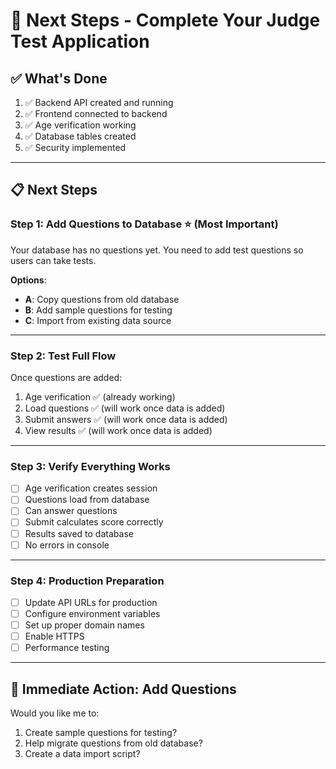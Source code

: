 # 🚀 Next Steps - Complete Your Judge Test Application

## ✅ What's Done

1. ✅ Backend API created and running
2. ✅ Frontend connected to backend
3. ✅ Age verification working
4. ✅ Database tables created
5. ✅ Security implemented

---

## 📋 Next Steps

### **Step 1: Add Questions to Database** ⭐ (Most Important)

Your database has no questions yet. You need to add test questions so users can take tests.

**Options**:
- **A**: Copy questions from old database
- **B**: Add sample questions for testing
- **C**: Import from existing data source

---

### **Step 2: Test Full Flow**

Once questions are added:
1. Age verification ✅ (already working)
2. Load questions ✅ (will work once data is added)
3. Submit answers ✅ (will work once data is added)
4. View results ✅ (will work once data is added)

---

### **Step 3: Verify Everything Works**

- [ ] Age verification creates session
- [ ] Questions load from database
- [ ] Can answer questions
- [ ] Submit calculates score correctly
- [ ] Results saved to database
- [ ] No errors in console

---

### **Step 4: Production Preparation**

- [ ] Update API URLs for production
- [ ] Configure environment variables
- [ ] Set up proper domain names
- [ ] Enable HTTPS
- [ ] Performance testing

---

## 🎯 Immediate Action: Add Questions

Would you like me to:
1. Create sample questions for testing?
2. Help migrate questions from old database?
3. Create a data import script?

